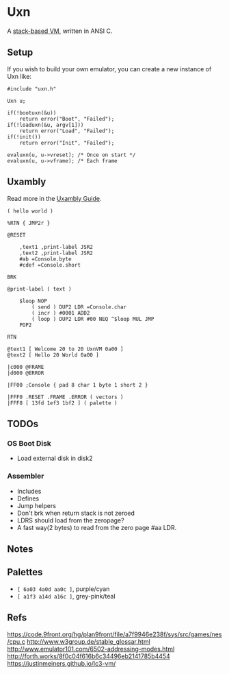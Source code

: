 # Uxn

A [stack-based VM](https://wiki.xxiivv.com/site/uxn.html), written in ANSI C.

## Setup

If you wish to build your own emulator, you can create a new instance of Uxn like:

```
#include "uxn.h"

Uxn u;

if(!bootuxn(&u))
	return error("Boot", "Failed");
if(!loaduxn(&u, argv[1]))
	return error("Load", "Failed");
if(!init())
	return error("Init", "Failed");

evaluxn(u, u->vreset); /* Once on start */
evaluxn(u, u->vframe); /* Each frame
```

## Uxambly

Read more in the [Uxambly Guide](https://wiki.xxiivv.com/site/uxambly.html).

```
( hello world )

%RTN { JMP2r }

@RESET 
	
	,text1 ,print-label JSR2
	,text2 ,print-label JSR2
	#ab =Console.byte
	#cdef =Console.short

BRK

@print-label ( text )
	
	$loop NOP
		( send ) DUP2 LDR =Console.char
		( incr ) #0001 ADD2
		( loop ) DUP2 LDR #00 NEQ ^$loop MUL JMP 
	POP2

RTN    

@text1 [ Welcome 20 to 20 UxnVM 0a00 ]
@text2 [ Hello 20 World 0a00 ] 

|c000 @FRAME
|d000 @ERROR 

|FF00 ;Console { pad 8 char 1 byte 1 short 2 }

|FFF0 .RESET .FRAME .ERROR ( vectors )
|FFF8 [ 13fd 1ef3 1bf2 ] ( palette )
```

## TODOs

### OS Boot Disk

- Load external disk in disk2

### Assembler

- Includes
- Defines
- Jump helpers
- Don't brk when return stack is not zeroed
- LDRS should load from the zeropage?
- A fast way(2 bytes) to read from the zero page #aa LDR.

## Notes

## Palettes

- `[ 6a03 4a0d aa0c ]`, purple/cyan
- `[ a1f3 a14d a16c ]`, grey-pink/teal

## Refs

https://code.9front.org/hg/plan9front/file/a7f9946e238f/sys/src/games/nes/cpu.c
http://www.w3group.de/stable_glossar.html
http://www.emulator101.com/6502-addressing-modes.html
http://forth.works/8f0c04f616b6c34496eb2141785b4454
https://justinmeiners.github.io/lc3-vm/
